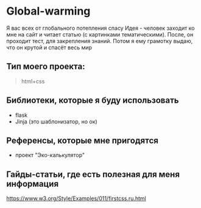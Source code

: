 # Global-warming
Я вас всех от глобального потепления спасу
Идея - человек заходит ко мне на сайт и читает статью (с картинками тематическими). После, он проходит тест, для закрепления знаний. Потом я ему грамотку выдаю, что он крутой и спасёт весь мир

## Тип моего проекта:
> html+css

## Библиотеки, которые я буду использовать
- flask
- Jinja (это шаблонизатор, но ок)

## Референсы, которые мне пригодятся
- проект "Эко-калькулятор"

## Гайды-статьи, где есть полезная для меня информация
https://www.w3.org/Style/Examples/011/firstcss.ru.html
